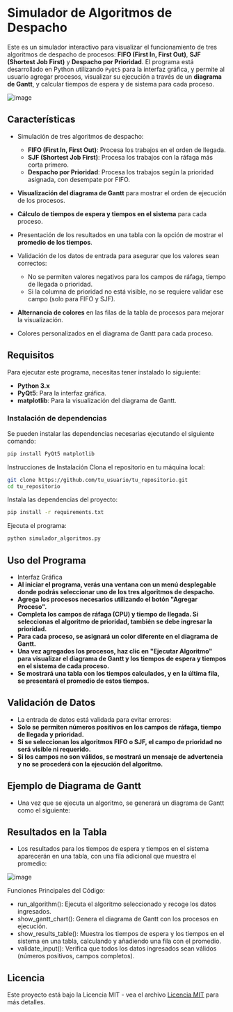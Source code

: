 # Simulador de Algoritmos de Despacho

Este es un simulador interactivo para visualizar el funcionamiento de tres algoritmos de despacho de procesos: **FIFO (First In, First Out)**, **SJF (Shortest Job First)** y **Despacho por Prioridad**. El programa está desarrollado en Python utilizando `PyQt5` para la interfaz gráfica, y permite al usuario agregar procesos, visualizar su ejecución a través de un **diagrama de Gantt**, y calcular tiempos de espera y de sistema para cada proceso.

![image](https://github.com/user-attachments/assets/d82efc99-0548-44f3-b13a-03dd5317eb85)

## Características

- Simulación de tres algoritmos de despacho:
  - **FIFO (First In, First Out)**: Procesa los trabajos en el orden de llegada.
  - **SJF (Shortest Job First)**: Procesa los trabajos con la ráfaga más corta primero.
  - **Despacho por Prioridad**: Procesa los trabajos según la prioridad asignada, con desempate por FIFO.
  
- **Visualización del diagrama de Gantt** para mostrar el orden de ejecución de los procesos.
- **Cálculo de tiempos de espera y tiempos en el sistema** para cada proceso.
- Presentación de los resultados en una tabla con la opción de mostrar el **promedio de los tiempos**.
- Validación de los datos de entrada para asegurar que los valores sean correctos:
  - No se permiten valores negativos para los campos de ráfaga, tiempo de llegada o prioridad.
  - Si la columna de prioridad no está visible, no se requiere validar ese campo (solo para FIFO y SJF).
- **Alternancia de colores** en las filas de la tabla de procesos para mejorar la visualización.
- Colores personalizados en el diagrama de Gantt para cada proceso.

## Requisitos

Para ejecutar este programa, necesitas tener instalado lo siguiente:

- **Python 3.x**
- **PyQt5**: Para la interfaz gráfica.
- **matplotlib**: Para la visualización del diagrama de Gantt.

### Instalación de dependencias

Se pueden instalar las dependencias necesarias ejecutando el siguiente comando:

```bash
pip install PyQt5 matplotlib
```

Instrucciones de Instalación
Clona el repositorio en tu máquina local:

```bash
git clone https://github.com/tu_usuario/tu_repositorio.git
cd tu_repositorio
```

Instala las dependencias del proyecto:

```bash
pip install -r requirements.txt
```

Ejecuta el programa:

```bash
python simulador_algoritmos.py
```

## Uso del Programa
- Interfaz Gráfica
- **Al iniciar el programa, verás una ventana con un menú desplegable donde podrás seleccionar uno de los tres algoritmos de despacho.**
- **Agrega los procesos necesarios utilizando el botón "Agregar Proceso".**
- **Completa los campos de ráfaga (CPU) y tiempo de llegada. Si seleccionas el algoritmo de prioridad, también se debe ingresar la prioridad.**
- **Para cada proceso, se asignará un color diferente en el diagrama de Gantt.**
- **Una vez agregados los procesos, haz clic en "Ejecutar Algoritmo" para visualizar el diagrama de Gantt y los tiempos de espera y tiempos en el sistema de cada proceso.**
- **Se mostrará una tabla con los tiempos calculados, y en la última fila, se presentará el promedio de estos tiempos.**

## Validación de Datos
- La entrada de datos está validada para evitar errores:
- **Solo se permiten números positivos en los campos de ráfaga, tiempo de llegada y prioridad.**
- **Si se seleccionan los algoritmos FIFO o SJF, el campo de prioridad no será visible ni requerido.**
- **Si los campos no son válidos, se mostrará un mensaje de advertencia y no se procederá con la ejecución del algoritmo.**

## Ejemplo de Diagrama de Gantt
- Una vez que se ejecuta un algoritmo, se generará un diagrama de Gantt como el siguiente:


## Resultados en la Tabla
- Los resultados para los tiempos de espera y tiempos en el sistema aparecerán en una tabla, con una fila adicional que muestra el promedio:

![image](https://github.com/user-attachments/assets/21b1fa35-07df-49c6-8c7f-73f0da991cb9)

Funciones Principales del Código:
- run_algorithm(): Ejecuta el algoritmo seleccionado y recoge los datos ingresados.
- show_gantt_chart(): Genera el diagrama de Gantt con los procesos en ejecución.
- show_results_table(): Muestra los tiempos de espera y los tiempos en el sistema en una tabla, calculando y añadiendo una fila con el promedio.
- validate_input(): Verifica que todos los datos ingresados sean válidos (números positivos, campos completos).

## Licencia
Este proyecto está bajo la Licencia MIT - vea el archivo [Licencia MIT](./LICENSE) para más detalles.
